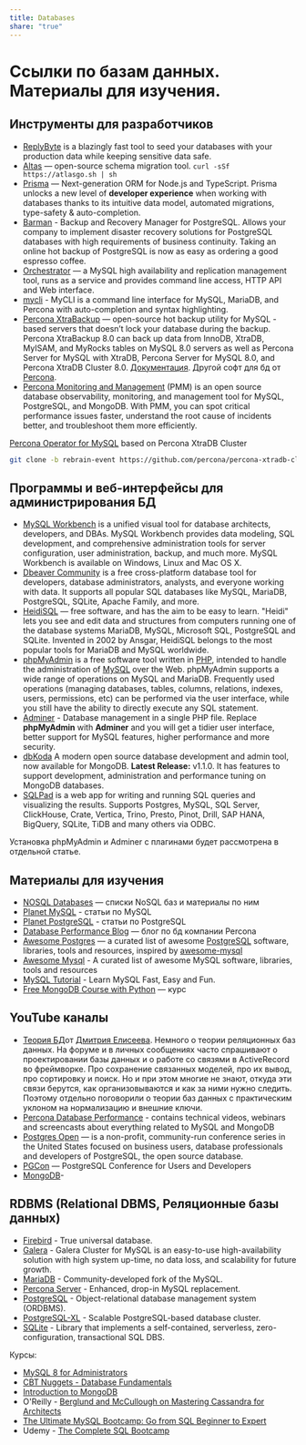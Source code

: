 ```yaml
---
title: Databases
share: "true"
---
```

# Ссылки по базам данных. Материалы для изучения.
## Инструменты для разработчиков
- [ReplyByte](https://github.com/Qovery/replibyte) is a blazingly fast tool to seed your databases with your production data while keeping sensitive data safe.
- [Altas](https://atlasgo.io/) — open-source schema migration tool.  `curl -sSf https://atlasgo.sh | sh`
- [Prisma](https://www.prisma.io) — Next-generation ORM for Node.js and TypeScript. Prisma unlocks a new level of **developer experience** when working with databases thanks to its intuitive data model, automated migrations, type-safety & auto-completion.
- [Barman](http://www.pgbarman.org/) - Backup and Recovery Manager for PostgreSQL. Allows your company to implement disaster recovery solutions for PostgreSQL databases with high requirements of business continuity. Taking an online hot backup of PostgreSQL is now as easy as ordering a good espresso coffee.
- [Orchestrator](https://github.com/github/orchestrator) — a MySQL high availability and replication management tool, runs as a service and provides command line access, HTTP API and Web interface.
- [mycli](https://www.mycli.net/) - MyCLI is a command line interface for MySQL, MariaDB, and Percona with auto-completion and syntax highlighting.
- [Percona XtraBackup](https://github.com/percona/percona-xtrabackup) — open-source hot backup utility for MySQL - based servers that doesn’t lock your database during the backup. Percona XtraBackup 8.0 can back up data from InnoDB, XtraDB, MyISAM, and MyRocks tables on MySQL 8.0 servers as well as Percona Server for MySQL with XtraDB, Percona Server for MySQL 8.0, and Percona XtraDB Cluster 8.0. [Документация](https://docs.percona.com/percona-xtrabackup/8.0/index.html). Другой софт для бд от [Percona](https://www.percona.com/mysql/software).
- [Percona Monitoring and Management](https://www.percona.com/software/database-tools/percona-monitoring-and-management) (PMM) is an open source database observability, monitoring, and management tool for MySQL, PostgreSQL, and MongoDB. With PMM, you can spot critical performance issues faster, understand the root cause of incidents better, and troubleshoot them more efficiently.

[Percona Operator for MySQL](https://github.com/percona/percona-xtradb-cluster-operator) based on Percona XtraDB Cluster

```bash
git clone -b rebrain-event https://github.com/percona/percona-xtradb-cluster-operator.git
```

## Программы и веб-интерфейсы для администрирования БД
- [MySQL Workbench](https://www.mysql.com/products/workbench/) is a unified visual tool for database architects, developers, and DBAs. MySQL Workbench provides data modeling, SQL development, and comprehensive administration tools for server configuration, user administration, backup, and much more. MySQL Workbench is available on Windows, Linux and Mac OS X.
- [Dbeaver Community](https://dbeaver.io/) is a free cross-platform database tool for developers, database administrators, analysts, and everyone working with data. It supports all popular SQL databases like MySQL, MariaDB, PostgreSQL, SQLite, Apache Family, and more.
- [HeidiSQL](https://www.heidisql.com/) — free software, and has the aim to be easy to learn. "Heidi" lets you see and edit data and structures from computers running one of the database systems MariaDB, MySQL, Microsoft SQL, PostgreSQL and SQLite. Invented in 2002 by Ansgar, HeidiSQL belongs to the most popular tools for MariaDB and MySQL worldwide.
- [phpMyAdmin](https://www.phpmyadmin.net/) is a free software tool written in [PHP](https://php.net/), intended to handle the administration of [MySQL](https://www.mysql.com/) over the Web. phpMyAdmin supports a wide range of operations on MySQL and MariaDB. Frequently used operations (managing databases, tables, columns, relations, indexes, users, permissions, etc) can be performed via the user interface, while you still have the ability to directly execute any SQL statement.
- [Adminer](https://www.adminer.org/) - Database management in a single PHP file. Replace **phpMyAdmin** with **Adminer** and you will get a tidier user interface, better support for MySQL features, higher performance and more security.
- [dbKoda](https://www.dbkoda.com/) A modern open source database development and admin tool, now available for MongoDB. **Latest Release:** v1.1.0. It has features to support development, administration and performance tuning on MongoDB databases.
- [SQLPad](https://getsqlpad.com/en/introduction/) is a web app for writing and running SQL queries and visualizing the results. Supports Postgres, MySQL, SQL Server, ClickHouse, Crate, Vertica, Trino, Presto, Pinot, Drill, SAP HANA, BigQuery, SQLite, TiDB and many others via ODBC.

Установка phpMyAdmin и Adminer с плагинами будет рассмотрена в отдельной статье.

## Материалы для изучения
- [NOSQL Databases](http://nosql-database.org/) — списки NoSQL баз и материалы по ним
- [Planet MySQL](https://planet.mysql.com/) - статьи по MySQL
- [Planet PostgreSQL](https://planet.postgresql.org/) - статьи по PostgreSQL
- [Database Performance Blog](https://www.percona.com/blog/) — блог по бд компании Percona
- [Awesome Postgres](https://github.com/dhamaniasad/awesome-postgres) — a curated list of awesome [PostgreSQL](https://www.postgresql.org/) software, libraries, tools and resources, inspired by [awesome-mysql](http://shlomi-noach.github.io/awesome-mysql/)
- [Awesome Mysql](https://github.com/shlomi-noach/awesome-mysql) - A curated list of awesome MySQL software, libraries, tools and resources
- [MySQL Tutorial](http://www.mysqltutorial.org/) - Learn MySQL Fast, Easy and Fun.
- [Free MongoDB Course with Python](http://freemongodbcourse.com/) — курс

## YouTube каналы
- [Теория БД](https://www.youtube.com/live/zWtJoWGHsiI?si=P47gGj_WaIu9hCx6)от [Дмитрия Елисеева](https://elisdn.ru/). Немного о теории реляционных баз данных. На форуме и в личных сообщениях часто спрашивают о проектировании базы данных и о работе со связями в ActiveRecord во фреймворке. Про сохранение связанных моделей, про их вывод, про сортировку и поиск. Но и при этом многие не знают, откуда эти связи берутся, как организовываются и как за ними нужно следить. Поэтому отдельно поговорили о теории баз данных с практическим уклоном на нормализацию и внешние ключи.
- [Percona Database Performance](https://www.youtube.com/user/PerconaMySQL) - contains technical videos, webinars and screencasts about everything related to MySQL and MongoDB
- [Postgres Open](https://www.youtube.com/channel/UCCDA5Yte0itW_Bf6UHpbHug) — is a non-profit, community-run conference series in the United States focused on business users, database professionals and developers of PostgreSQL, the open source database.
- [PGCon](https://www.youtube.com/channel/UCer4R0y7DrLsOXo-bI71O6A) — PostgreSQL Conference for Users and Developers
- [MongoDB](https://www.youtube.com/user/MongoDB/videos)-


## RDBMS (Relational DBMS, Реляционные базы данных)
- [Firebird](http://www.firebirdsql.org/) - True universal database.
- [Galera](http://galeracluster.com/) - Galera Cluster for MySQL is an easy-to-use high-availability solution with high system up-time, no data loss, and scalability for future growth.
- [MariaDB](https://mariadb.org/) - Community-developed fork of the MySQL.
- [Percona Server](https://www.percona.com/software) - Enhanced, drop-in MySQL replacement.
- [PostgreSQL](http://www.postgresql.org/) - Object-relational database management system (ORDBMS).
- [PostgreSQL-XL](http://www.postgres-xl.org/) - Scalable PostgreSQL-based database cluster.
- [SQLite](http://sqlite.org/) - Library that implements a self-contained, serverless, zero-configuration, transactional SQL DBS.

Курсы:
- [MySQL 8 for Administrators](https://www.packtpub.com/product/mysql-8-for-administrators-video/9781788398329)
- [CBT Nuggets - Database Fundamentals](https://www.cbtnuggets.com/it-training/skills/database-fundamentals)
- [Introduction to MongoDB](https://www.coursera.org/learn/introduction-to-mongodb#modules)
- O'Reilly - [Berglund and McCullough on Mastering Cassandra for Architects](https://www.careervira.com/course/berglund-and-mccullough-on-mastering-cassandra-for-architects)
- [The Ultimate MySQL Bootcamp: Go from SQL Beginner to Expert](https://www.udemy.com/course/the-ultimate-mysql-bootcamp-go-from-sql-beginner-to-expert/)
- Udemy - [The Complete SQL Bootcamp](https://www.udemy.com/course/the-complete-sql-bootcamp/)